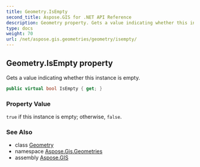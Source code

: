 ```yaml
---
title: Geometry.IsEmpty
second_title: Aspose.GIS for .NET API Reference
description: Geometry property. Gets a value indicating whether this instance is empty
type: docs
weight: 70
url: /net/aspose.gis.geometries/geometry/isempty/
---
```

## Geometry.IsEmpty property

Gets a value indicating whether this instance is empty.

```csharp
public virtual bool IsEmpty { get; }
```

### Property Value

`true` if this instance is empty; otherwise, `false`.

### See Also

* class [Geometry](../)
* namespace [Aspose.Gis.Geometries](../../geometry/)
* assembly [Aspose.GIS](../../../)


